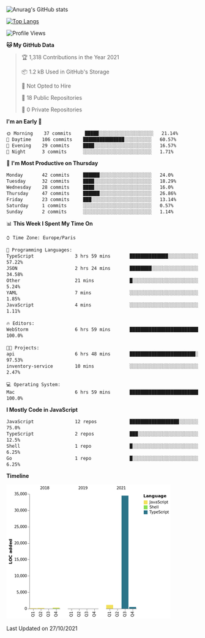 ![Anurag's GitHub stats](https://github-readme-stats.vercel.app/api?username=sufiane&theme=dark&show_icons=true&count_private=true)


[![Top Langs](https://github-readme-stats.vercel.app/api/top-langs/?username=sufiane&layout=compact)](https://github.com/anuraghazra/github-readme-stats)

<!--START_SECTION:waka-->
![Profile Views](http://img.shields.io/badge/Profile%20Views-3-blue)

**🐱 My GitHub Data** 

> 🏆 1,318 Contributions in the Year 2021
 > 
> 📦 1.2 kB Used in GitHub's Storage 
 > 
> 🚫 Not Opted to Hire
 > 
> 📜 18 Public Repositories 
 > 
> 🔑 0 Private Repositories  
 > 
**I'm an Early 🐤** 

```text
🌞 Morning    37 commits     █████░░░░░░░░░░░░░░░░░░░░   21.14% 
🌆 Daytime    106 commits    ███████████████░░░░░░░░░░   60.57% 
🌃 Evening    29 commits     ████░░░░░░░░░░░░░░░░░░░░░   16.57% 
🌙 Night      3 commits      ░░░░░░░░░░░░░░░░░░░░░░░░░   1.71%

```
📅 **I'm Most Productive on Thursday** 

```text
Monday       42 commits     ██████░░░░░░░░░░░░░░░░░░░   24.0% 
Tuesday      32 commits     ████░░░░░░░░░░░░░░░░░░░░░   18.29% 
Wednesday    28 commits     ████░░░░░░░░░░░░░░░░░░░░░   16.0% 
Thursday     47 commits     ██████░░░░░░░░░░░░░░░░░░░   26.86% 
Friday       23 commits     ███░░░░░░░░░░░░░░░░░░░░░░   13.14% 
Saturday     1 commits      ░░░░░░░░░░░░░░░░░░░░░░░░░   0.57% 
Sunday       2 commits      ░░░░░░░░░░░░░░░░░░░░░░░░░   1.14%

```


📊 **This Week I Spent My Time On** 

```text
⌚︎ Time Zone: Europe/Paris

💬 Programming Languages: 
TypeScript               3 hrs 59 mins       ██████████████░░░░░░░░░░░   57.22% 
JSON                     2 hrs 24 mins       ████████░░░░░░░░░░░░░░░░░   34.58% 
Other                    21 mins             █░░░░░░░░░░░░░░░░░░░░░░░░   5.24% 
YAML                     7 mins              ░░░░░░░░░░░░░░░░░░░░░░░░░   1.85% 
JavaScript               4 mins              ░░░░░░░░░░░░░░░░░░░░░░░░░   1.11%

🔥 Editors: 
WebStorm                 6 hrs 59 mins       █████████████████████████   100.0%

🐱‍💻 Projects: 
api                      6 hrs 48 mins       ████████████████████████░   97.53% 
inventory-service        10 mins             ░░░░░░░░░░░░░░░░░░░░░░░░░   2.47%

💻 Operating System: 
Mac                      6 hrs 59 mins       █████████████████████████   100.0%

```

**I Mostly Code in JavaScript** 

```text
JavaScript               12 repos            ██████████████████░░░░░░░   75.0% 
TypeScript               2 repos             ███░░░░░░░░░░░░░░░░░░░░░░   12.5% 
Shell                    1 repo              █░░░░░░░░░░░░░░░░░░░░░░░░   6.25% 
Go                       1 repo              █░░░░░░░░░░░░░░░░░░░░░░░░   6.25%

```


**Timeline**

![Chart not found](https://raw.githubusercontent.com/Sufiane/Sufiane/main/charts/bar_graph.png) 


 Last Updated on 27/10/2021
<!--END_SECTION:waka-->


<!--
**Sufiane/sufiane** is a ✨ _special_ ✨ repository because its `README.md` (this file) appears on your GitHub profile.

Here are some ideas to get you started:

- 🔭 I’m currently working on ...
- 🌱 I’m currently learning ...
- 👯 I’m looking to collaborate on ...
- 🤔 I’m looking for help with ...
- 💬 Ask me about ...
- 📫 How to reach me: ...
- 😄 Pronouns: ...
- ⚡ Fun fact: ...
-->
